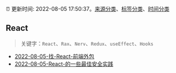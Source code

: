 :alarm_clock: 更新时间: 2022-08-05 17:50:37。[来源分类](../README.md)、[标签分类](../TAGS.md)、[时间分类](../TIMELINE.md)

## React


> 关键字：`React`、`Rax`、`Nerv`、`Redux`、`useEffect`、`Hooks`



- [2022-08-05-找-React-前端外包](https://www.v2ex.com/t/870972) 
- [2022-08-05-React-的一些最佳安全实践](https://toutiao.io/k/5re1mb3) 